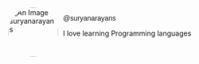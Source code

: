 <!DOCTYPE html>
<html lang="en">
  <head>
    <title>My first web page</title>
    <style>
      img {
        width: 100px;
        border-radius: 50px;
        float: left;
        margin-right: 10px;
      }
      .username {
        font-family: Impact, Haettenschweiler, "Arial Narrow Bold", sans-serif;
      }
    </style>
    <body>
      <img
        src="images/WIN_20231130_21_02_44_Pro.jpg"
        alt="An Image of suryanarayans"
      />
      <p class="username">@suryanarayans</p>
      <p>I love learning Programming languages</p>
    </body>
  </head>
</html>
